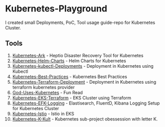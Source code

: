 # Kubernetes-Playground

I created small Deployments, PoC, Tool usage guide-repo for Kubernetes Cluster.

## Tools

01. [Kubernetes-Ark](https://github.com/sandeeplamb/kubernetes-ark) - Heptio Disaster Recovery Tool for Kubernetes
02. [Kubernetes-Helm-Charts](https://github.com/sandeeplamb/kubernetes-helm) - Helm Charts for Kubernetes
03. [Kubernetes-kubectl-Deployments]() - Deployment in Kubernetes using Kubectl
04. [Kubernetes-Best-Practices](https://github.com/sandeeplamb/kubernetes-best-practises) - Kubernetes Best Practices
05. [Kubernetes-Terraform-Deployment](https://github.com/sandeeplamb/kubernetes-terraform) - Deployment in Kubernetes using terraform kubernetes provider
06. [God-Uses-Kubernetes](https://github.com/sandeeplamb/God-Uses-Kubernetes) - Fun Read
07. [Kubernetes-EKS-Terraform](https://github.com/sandeeplamb/kubernetes-eks) - EKS Cluster using Terraform
08. [Kubernetes-EFK-Logging](https://github.com/sandeeplamb/kubernetes-efk) - Elastisearch, FluentD, Kibana Logging Setup for Kubernetes Cluster
09. [Kubernetes-Istio](https://github.com/sandeeplamb/kubernetes-istio) - Istio in EKS
10. [Kubernetes-K-Kult](https://github.com/sandeeplamb/kubernetes-k-kult) - Kubernetes sub-project obessession with letter K.
